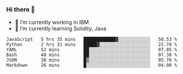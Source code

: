 ### Hi there 👋

<!--
**mathcodeman/mathcodeman** is a ✨ _special_ ✨ repository because its `README.md` (this file) appears on your GitHub profile.

Here are some ideas to get you started:

- 🔭 I’m currently working on ...
- 🌱 I’m currently learning ...
- 👯 I’m looking to collaborate on ...
- 🤔 I’m looking for help with ...
- 💬 Ask me about ...
- 📫 How to reach me: ...
- 😄 Pronouns: ...
- ⚡ Fun fact: ...
-->

- 🔭 I’m currently working in IBM
- 🌱 I’m currently learning Solidity, Java

<!--START_SECTION:waka-->

```text
JavaScript   5 hrs 35 mins   ████████████▓░░░░░░░░░░░░   50.53 %
Python       2 hrs 31 mins   █████▓░░░░░░░░░░░░░░░░░░░   22.78 %
YAML         52 mins         ██░░░░░░░░░░░░░░░░░░░░░░░   07.85 %
Bash         48 mins         ██░░░░░░░░░░░░░░░░░░░░░░░   07.38 %
JSON         38 mins         █▒░░░░░░░░░░░░░░░░░░░░░░░   05.76 %
Markdown     26 mins         █░░░░░░░░░░░░░░░░░░░░░░░░   04.00 %
```

<!--END_SECTION:waka-->
